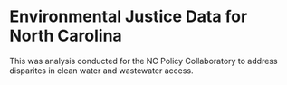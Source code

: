 # Environmental Justice Data for North Carolina
This was analysis conducted for the NC Policy Collaboratory to address disparites in clean water and wastewater access.
